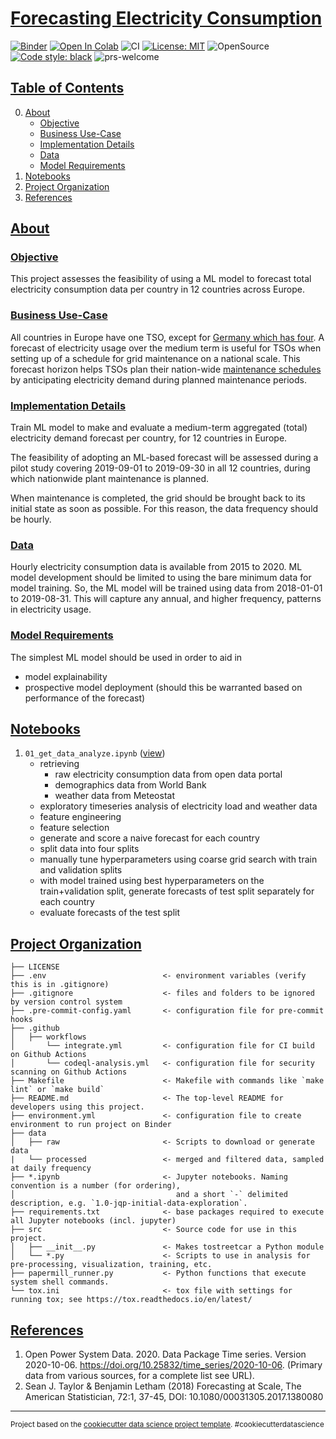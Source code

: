 # [Forecasting Electricity Consumption](#forecasting-electricity-consumption)

[![Binder](https://mybinder.org/badge_logo.svg)](https://mybinder.org/v2/gh/elsdes3/electricity-consumption-forecast)
[![Open In Colab](https://colab.research.google.com/assets/colab-badge.svg)](https://colab.research.google.com/github/elsdes3/electricity-consumption-forecast/master/01_get_data_analyze.ipynb)
![CI](https://github.com/elsdes3/electricity-consumption-forecast/workflows/CI/badge.svg)
[![License: MIT](https://img.shields.io/badge/License-MIT-brightgreen.svg)](https://opensource.org/licenses/mit)
![OpenSource](https://badgen.net/badge/Open%20Source%20%3F/Yes%21/blue?icon=github)
[![Code style: black](https://img.shields.io/badge/code%20style-black-000000.svg)](https://github.com/ambv/black)
![prs-welcome](https://img.shields.io/badge/PRs-welcome-brightgreen.svg?style=flat-square)

## [Table of Contents](#table-of-contents)
0. [About](#about)
   - [Objective](#objective)
   - [Business Use-Case](#business-use-case)
   - [Implementation Details](#implementation-details)
   - [Data](#data)
   - [Model Requirements](#model-requirements)
1. [Notebooks](#notebooks)
2. [Project Organization](#project-organization)
3. [References](#references)

## [About](#about)
### [Objective](#objective)
This project assesses the feasibility of using a ML model to forecast total electricity consumption data per country in 12 countries across Europe.

### [Business Use-Case](#business-use-case)
All countries in Europe have one TSO, except for [Germany which has four](https://www.next-kraftwerke.com/knowledge/european-tsos-list#:~:text=%20%20%20%20Country%20%20%20,%20%2072%20%2043%20more%20rows%20). A forecast of electricity usage over the medium term is useful for TSOs when setting up of a schedule for grid maintenance on a national scale. This forecast horizon helps TSOs plan their nation-wide [maintenance schedules](https://www.sciencedirect.com/science/article/abs/pii/S0378779620304855) by anticipating electricity demand during planned maintenance periods.

### [Implementation Details](#implementation-details)
Train ML model to make and evaluate a medium-term aggregated (total) electricity demand forecast per country, for 12 countries in Europe.

The feasibility of adopting an ML-based forecast will be assessed during a pilot study covering 2019-09-01 to 2019-09-30 in all 12 countries, during which nationwide plant maintenance is planned.

When maintenance is completed, the grid should be brought back to its initial state as soon as possible. For this reason, the data frequency should be hourly.

### [Data](#data)
Hourly electricity consumption data is available from 2015 to 2020. ML model development should be limited to using the bare minimum data for model training. So, the ML model will be trained using data from 2018-01-01 to 2019-08-31. This will capture any annual, and higher frequency, patterns in electricity usage.

### [Model Requirements](#model-requirements)
The simplest ML model should be used in order to aid in
- model explainability
- prospective model deployment (should this be warranted based on performance of the forecast)

## [Notebooks](#notebooks)
1. `01_get_data_analyze.ipynb` ([view](https://nbviewer.jupyter.org/github/elsdes3/electricity-consumption-forecast/blob/main/01_get_data_analyze.ipynb))
   - retrieving
     - raw electricity consumption data from open data portal
     - demographics data from World Bank
     - weather data from Meteostat
   - exploratory timeseries analysis of electricity load and weather data
   - feature engineering
   - feature selection
   - generate and score a naive forecast for each country
   - split data into four splits
   - manually tune hyperparameters using coarse grid search with train and validation splits
   - with model trained using best hyperparameters on the train+validation split, generate forecasts of test split separately for each country
   - evaluate forecasts of the test split

## [Project Organization](#project-organization)

    ├── LICENSE
    ├── .env                          <- environment variables (verify this is in .gitignore)
    ├── .gitignore                    <- files and folders to be ignored by version control system
    ├── .pre-commit-config.yaml       <- configuration file for pre-commit hooks
    ├── .github
    │   ├── workflows
    │       └── integrate.yml         <- configuration file for CI build on Github Actions
    │       └── codeql-analysis.yml   <- configuration file for security scanning on Github Actions
    ├── Makefile                      <- Makefile with commands like `make lint` or `make build`
    ├── README.md                     <- The top-level README for developers using this project.
    ├── environment.yml               <- configuration file to create environment to run project on Binder
    ├── data
    │   ├── raw                       <- Scripts to download or generate data
    |   └── processed                 <- merged and filtered data, sampled at daily frequency
    ├── *.ipynb                       <- Jupyter notebooks. Naming convention is a number (for ordering),
    │                                    and a short `-` delimited description, e.g. `1.0-jqp-initial-data-exploration`.
    ├── requirements.txt              <- base packages required to execute all Jupyter notebooks (incl. jupyter)
    ├── src                           <- Source code for use in this project.
    │   ├── __init__.py               <- Makes tostreetcar a Python module
    │   └── *.py                      <- Scripts to use in analysis for pre-processing, visualization, training, etc.
    ├── papermill_runner.py           <- Python functions that execute system shell commands.
    └── tox.ini                       <- tox file with settings for running tox; see https://tox.readthedocs.io/en/latest/

## [References](#references)
1. Open Power System Data. 2020. Data Package Time series. Version 2020-10-06. https://doi.org/10.25832/time_series/2020-10-06. (Primary data from various sources, for a complete list see URL).
2.  Sean J. Taylor & Benjamin Letham (2018) Forecasting at Scale, The American Statistician, 72:1, 37-45, DOI: 10.1080/00031305.2017.1380080

--------

<p><small>Project based on the <a target="_blank" href="https://drivendata.github.io/cookiecutter-data-science/">cookiecutter data science project template</a>. #cookiecutterdatascience</small></p>
